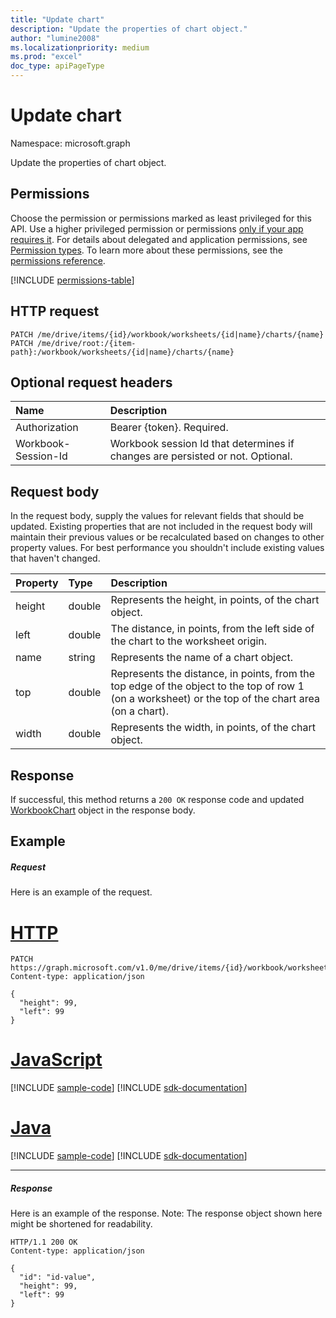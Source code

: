 ```yaml
---
title: "Update chart"
description: "Update the properties of chart object."
author: "lumine2008"
ms.localizationpriority: medium
ms.prod: "excel"
doc_type: apiPageType
---
```


# Update chart

Namespace: microsoft.graph

Update the properties of chart object.
## Permissions
Choose the permission or permissions marked as least privileged for this API. Use a higher privileged permission or permissions [only if your app requires it](/graph/permissions-overview#best-practices-for-using-microsoft-graph-permissions). For details about delegated and application permissions, see [Permission types](/graph/permissions-overview#permission-types). To learn more about these permissions, see the [permissions reference](/graph/permissions-reference).

<!-- { "blockType": "permissions", "name": "chart_update" } -->
[!INCLUDE [permissions-table](../includes/permissions/chart-update-permissions.md)]

## HTTP request
<!-- { "blockType": "ignored" } -->
```http
PATCH /me/drive/items/{id}/workbook/worksheets/{id|name}/charts/{name}
PATCH /me/drive/root:/{item-path}:/workbook/worksheets/{id|name}/charts/{name}
```
## Optional request headers
| Name       | Description|
|:-----------|:-----------|
| Authorization  | Bearer {token}. Required. |
| Workbook-Session-Id  | Workbook session Id that determines if changes are persisted or not. Optional.|

## Request body
In the request body, supply the values for relevant fields that should be updated. Existing properties that are not included in the request body will maintain their previous values or be recalculated based on changes to other property values. For best performance you shouldn't include existing values that haven't changed.

| Property	   | Type	|Description|
|:---------------|:--------|:----------|
|height|double|Represents the height, in points, of the chart object.|
|left|double|The distance, in points, from the left side of the chart to the worksheet origin.|
|name|string|Represents the name of a chart object.|
|top|double|Represents the distance, in points, from the top edge of the object to the top of row 1 (on a worksheet) or the top of the chart area (on a chart).|
|width|double|Represents the width, in points, of the chart object.|

## Response

If successful, this method returns a `200 OK` response code and updated [WorkbookChart](../resources/chart.md) object in the response body.
## Example
##### Request
Here is an example of the request.

# [HTTP](#tab/http)
<!-- {
  "blockType": "request",
  "name": "update_chart"
}-->
```http
PATCH https://graph.microsoft.com/v1.0/me/drive/items/{id}/workbook/worksheets/{id|name}/charts/{name}
Content-type: application/json

{
  "height": 99,
  "left": 99
}
```

# [JavaScript](#tab/javascript)
[!INCLUDE [sample-code](../includes/snippets/javascript/update-chart-javascript-snippets.md)]
[!INCLUDE [sdk-documentation](../includes/snippets/snippets-sdk-documentation-link.md)]

# [Java](#tab/java)
[!INCLUDE [sample-code](../includes/snippets/java/update-chart-java-snippets.md)]
[!INCLUDE [sdk-documentation](../includes/snippets/snippets-sdk-documentation-link.md)]

---

##### Response
Here is an example of the response. Note: The response object shown here might be shortened for readability.
<!-- {
  "blockType": "response",
  "truncated": true,
  "@odata.type": "microsoft.graph.workbookChart"
} -->
```http
HTTP/1.1 200 OK
Content-type: application/json

{
  "id": "id-value",
  "height": 99,
  "left": 99
}
```

<!-- uuid: 8fcb5dbc-d5aa-4681-8e31-b001d5168d79
2015-10-25 14:57:30 UTC -->
<!-- {
  "type": "#page.annotation",
  "description": "Update chart",
  "keywords": "",
  "section": "documentation",
  "tocPath": "",
  "suppressions": [
  ]
}-->

